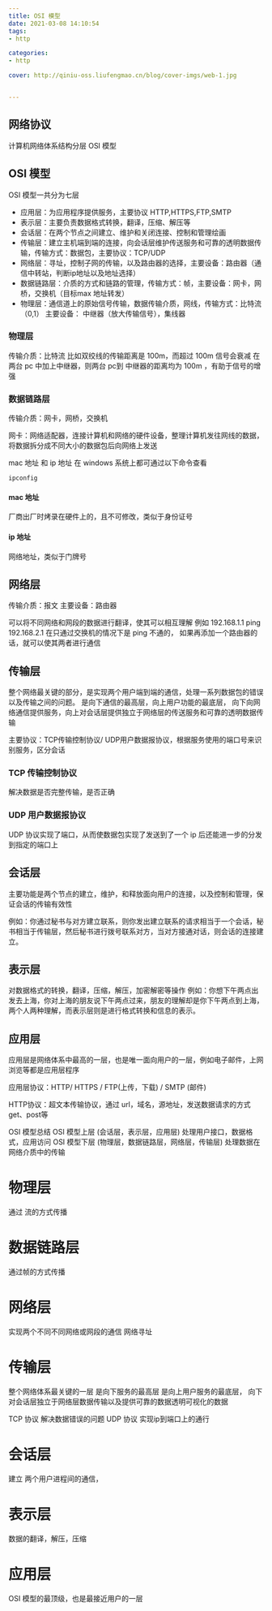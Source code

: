 ```yaml
---
title: OSI 模型
date: 2021-03-08 14:10:54
tags:
- http

categories:
- http

cover: http://qiniu-oss.liufengmao.cn/blog/cover-imgs/web-1.jpg


---
```

## 网络协议 

计算机网络体系结构分层
OSI 模型
<!-- more -->

## OSI 模型
OSI 模型一共分为七层

+ 应用层：为应用程序提供服务，主要协议 HTTP,HTTPS,FTP,SMTP
+ 表示层：主要负责数据格式转换，翻译，压缩、解压等
+ 会话层：在两个节点之间建立、维护和关闭连接、控制和管理绘画
+ 传输层：建立主机端到端的连接，向会话层维护传送服务和可靠的透明数据传输，传输方式：数据包，主要协议：TCP/UDP
+ 网络层：寻址，控制子网的传输，以及路由器的选择，主要设备：路由器（通信中转站，判断ip地址以及地址选择）
+ 数据链路层：介质的方式和链路的管理，传输方式：帧，主要设备：网卡，网桥，交换机（目标max 地址转发）
+ 物理层：通信道上的原始信号传输，数据传输介质，网线，传输方式：比特流（0,1） 主要设备： 中继器（放大传输信号），集线器

### 物理层
传输介质：比特流
比如双绞线的传输距离是 100m，而超过 100m 信号会衰减
在两台 pc 中加上中继器，则两台 pc到 中继器的距离均为 100m ，有助于信号的增强

### 数据链路层
传输介质：网卡，网桥，交换机

网卡：网络适配器，连接计算机和网络的硬件设备，整理计算机发往网线的数据，将数据拆分成不同大小的数据包后向网络上发送

mac 地址 和 ip 地址 在 windows 系统上都可通过以下命令查看

```
ipconfig
```

#### mac 地址
厂商出厂时烤录在硬件上的，且不可修改，类似于身份证号

#### ip 地址
网络地址，类似于门牌号

## 网络层
传输介质：报文
主要设备：路由器

可以将不同网络和网段的数据进行翻译，使其可以相互理解
例如 
192.168.1.1 ping 192.168.2.1 在只通过交换机的情况下是 ping 不通的，
如果再添加一个路由器的话，就可以使其两者进行通信

## 传输层
整个网络最关键的部分，是实现两个用户端到端的通信，处理一系列数据包的错误以及传输之间的问题。
是向下通信的最高层，向上用户功能的最底层，
向下向网络通信提供服务，向上对会话层提供独立于网络层的传送服务和可靠的透明数据传输

主要协议：TCP传输控制协议/ UDP用户数据报协议，根据服务使用的端口号来识别服务，区分会话

### TCP 传输控制协议
解决数据是否完整传输，是否正确

### UDP 用户数据报协议
UDP 协议实现了端口，从而使数据包实现了发送到了一个 ip 后还能进一步的分发到指定的端口上

## 会话层
主要功能是两个节点的建立，维护，和释放面向用户的连接，以及控制和管理，保证会话的传输有效性


例如：你通过秘书与对方建立联系，则你发出建立联系的请求相当于一个会话，秘书相当于传输层，然后秘书进行拨号联系对方，当对方接通对话，则会话的连接建立。

<!-- 例如：老板通过其它渠道看到一份简历不错，老板让人事去联系这个人，约个时间面试。
此时，老板告诉人事去联系面试者这个过程，其实就相当于一个会话
而人事再去联系应聘者这个过程，相当于传输层的整个流程，当对方 -->

## 表示层
对数据格式的转换，翻译，压缩，解压，加密解密等操作
例如：你想下午两点出发去上海，你对上海的朋友说下午两点过来，朋友的理解却是你下午两点到上海，两个人两种理解，而表示层则是进行格式转换和信息的表示。  


## 应用层
应用层是网络体系中最高的一层，也是唯一面向用户的一层，例如电子邮件，上网浏览等都是应用层程序

应用层协议：HTTP/ HTTPS / FTP(上传，下载) / SMTP (邮件)

HTTP协议：超文本传输协议，通过 url，域名，源地址，发送数据请求的方式get、post等

OSI 模型总结
OSI 模型上层 (会话层，表示层，应用层) 处理用户接口，数据格式，应用访问
OSI 模型下层 (物理层，数据链路层，网络层，传输层) 处理数据在网络介质中的传输



# 物理层
通过 流的方式传播

# 数据链路层
通过帧的方式传播

# 网络层
实现两个不同不同网络或网段的通信
网络寻址

# 传输层
整个网络体系最关键的一层
是向下服务的最高层
是向上用户服务的最底层，
向下对会话层独立于网络层数据传输以及提供可靠的数据透明可视化的数据

TCP 协议 解决数据错误的问题
UDP 协议 实现ip到端口上的通行

# 会话层
建立 两个用户进程间的通信，

# 表示层
数据的翻译，解压，压缩

# 应用层
OSI 模型的最顶级，也是最接近用户的一层

















